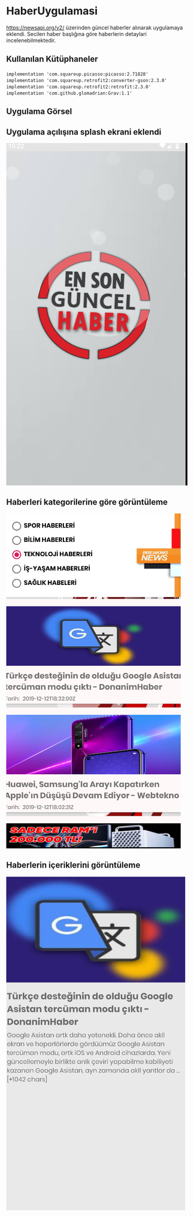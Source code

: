 # HaberUygulamasi
https://newsapi.org/v2/ üzerinden güncel haberler alınarak uygulamaya eklendi.
Secilen haber başlığına göre haberlerin detaylari incelenebilmektedir.
## Kullanılan Kütüphaneler
`implementation 'com.squareup.picasso:picasso:2.71828'`<br/>
`implementation 'com.squareup.retrofit2:converter-gson:2.3.0'`<br/>
`implementation 'com.squareup.retrofit2:retrofit:2.3.0'`<br/>
`implementation 'com.github.glomadrian:Grav:1.1'`<br/>

## Uygulama Görsel
## Uygulama açılışına splash ekrani eklendi<br/>

![error](https://github.com/birincioglu1/HaberUygulamasi/blob/master/app/src/main/res/drawable/habersplash.PNG)<br/>
## Haberleri kategorilerine göre görüntüleme

![error](https://github.com/birincioglu1/HaberUygulamasi/blob/master/app/src/main/res/drawable/haberbaslik.PNG)<br/>

## Haberlerin içeriklerini görüntüleme

![error](https://github.com/birincioglu1/HaberUygulamasi/blob/master/app/src/main/res/drawable/habericerik.PNG)<br/>
